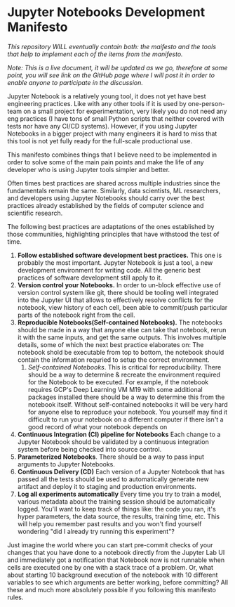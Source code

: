 # Jupyter Notebooks Development Manifesto

*This repository WILL eventually contain both: the maifesto and the tools that help to implement each of the items from the manifesto.*

*Note: This is a live document, it will be updated as we go, therefore at some point, you will see link on the GitHub page where I will post it in order to enable anyone to participate in the discussion.*

Jupyter Notebook is a relatively young tool, it does not yet have best engineering practices. Like with any other tools if it is used by one-person-team on a small project for experimentation, very likely you do not need any eng practices (I have tons of small Python scripts that neither covered with tests nor have any CI/CD systems). However, if you using Jupyter Notebooks in a bigger project with many engineers it is hard to miss that this tool is not yet fully ready for the full-scale productional use.

This manifesto combines things that I believe need to be implemented in order to solve some of the main pain points and make the life of any developer who is using Jupyter tools simpler and better.

Often times best practices are shared across multiple industries since the fundamentals remain the same.  Similarly, data scientists, ML researchers, and developers using Jupyter Notebooks should carry over the best practices already established by the fields of computer science and scientific research.  

The following best practices are adaptations of the ones established by those communities, highlighting principles that have withstood the test of time.

1.  **Follow established software development best practices.** This one is probably the most important. Jupyter Notebook is just a tool, a new development environment for writing code. All the generic best practices of software development still apply to it.  
1. **Version control your Notebooks.** In order to un-block effective use of version control system like git, there should be tooling well integrated into the Jupyter UI that allows to effectively resolve conflicts for the notebook, view history of each cell, been able to commit/push particular parts of the notebook right from the cell.
1. **Reproducible Notebooks(Self-contained Notebooks).**  The notebooks should be made in a way that anyone else can take that notebook, rerun it with the same inputs, and get the same outputs.  This involves multiple details, some of which the next best practice elaborates on: The notebook shold be executable from top to bottom, the notebook should contain the information requried to setup the correct environment.
      1. *Self-contained Notebooks*. This is critical for reproducibility. There should be a way to determine & recreate the environment required for the Notebook to be executed. For example, if the notebook requires GCP's Deep Learning VM M19 with some additional packages installed there should be a way to determine this from the notebook itself. Without self-contained notebooks it will be very hard for anyone else to reproduce your notebook. You yourself may find it difficult to run your notebook on a different computer if there isn't a good record of what your notebook depends on
1. **Continuous Integration (CI) pipeline for Notebooks** Each change to a Jupyter Notebook should be validated by a continuous integration system before being checked into source control.
1. **Parameterized Notebooks**. There should be a way to pass input arguments to Jupyter Notebooks.
1. **Continuous Delivery (CD)** Each version of a Jupyter Notebook that has passed all the tests should be used to automatically generate new artifact and deploy it to staging and production environments.
1. **Log all experiments automatically** Every time you try to train a model, various metadata about the training session should be automatically logged.  You'll want to keep track of things like: the code you ran, it's hyper parameters, the data source, the results, training time, etc. This will help you remember past results and you won't find yourself wondering "did I already try running this experiment"?

Just imagine the world where you can start pre-commit checks of your changes that you have done to a notebook directly from the Jupyter Lab UI and immediately got a notification that Notebook now is not runnable when cells are executed one by one with a stack trace of a problem. Or, what about starting 10 background execution of the notebook with 10 different variables to see which arguments are better working, before committing? All these and much more absolutely possible if you following this manifesto rules.
